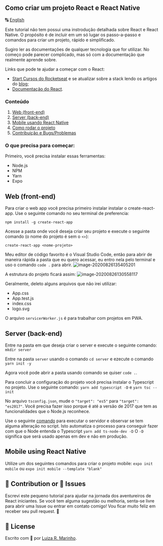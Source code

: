## Como criar um projeto React e React Native
🔠 [English](README.md)

Este tutorial não tem possui uma instrodução detalhada sobre React e React Native. O propósito é de incluir em um só lugar os passo-a-passo e comandos para criar um projeto, rápido e simplificado.

Sugiro ler as documentações de qualquer tecnologia que for utilizar. No começo pode parecer complicado, mas só com a documentação que realmente aprende sobre.

Links que pode te ajudar a começar com o React:
* [Start Cursos do Rocketseat](https://app.rocketseat.com.br/dashboard) e se atualizar sobre a stack lendo os artigos do [blog](https://blog.rocketseat.com.br/tag/reactjs/);
* [Documentação do React](https://reactjs.org/docs/getting-started.html).

### Conteúdo
1. [Web (front-end)](#web)
2. [Server (back-end)](#server)
3. [Mobile usando React Native](#mobile)
4. [Como rodar o projeto](#run)
5. [Contribuição e Bugs/Problemas](#contribution)

### O que precisa para começar:
Primeiro, você precisa instalar essas ferramentas:
* Node.js 
* NPM
* Yarn
* Expo


## Web (front-end) <a name="web"></a>
Para criar o web app você precisa primeiro instalar instalar o create-react-app. Use o seguinte comando no seu terminal de preferencia:
```
npm install -g create-react-app
```

Acesse a pasta onde você deseja criar seu projeto e execute o seguinte comando (o nome do projeto é sem o `<>`):
```
create-react-app <nome-projeto>
```

Meu editor de código favorito é o Visual Studio Code, então para abrir de maneira rápida a pasta que eu quero acessar, eu entro nela pelo terminal e uso o comando `code .` para abrir.
![image-20200826135405201](C:\Users\luiza\AppData\Roaming\Typora\typora-user-images\image-20200826135405201.png)

A estrutura do projeto ficará assim:
![image-20200826130558117](C:\Users\luiza\AppData\Roaming\Typora\typora-user-images\image-20200826130558117.png)

Geralmente, deleto alguns arquivos que não irei utilizar:
- App.css
- App.test.js
- index.css
- logo.svg

O arquivo `servicerWorker.js` é para trabalhar com projetos em PWA.


## Server (back-end) <a name="server"></a>
Entre na pasta em que deseja criar o server e execute o seguinte comando:
```mkdir server```

Entre na pasta `server` usando o comando `cd server` e ezecute o comando
```yarn init -y```

Agora você pode abrir a pasta usando comando se quiser `code .`.

Para concluir a configuração do projeto você precisa instalar o Typescript no projeto. Use o seguinte comando:
```yarn add typescript -D```
e 
```yarn tsc --init```

No arquivo `tsconfig.json`, mude o `"target": "es5"` para `"target": "es2017"`. Você precisa fazer isso porque é até a versão de 2017 que tem as funcionalidades que o Node.js reconhece. 

Use o seguinte [comando](https://www.npmjs.com/package/ts-node-dev) para executar o servidor e observar se tem alguma alteração no script. Isto automatiza o processo para conseguir fazer com que o Node entenda o Typescript
```yarn add ts-node-dev -D```
O `-D` significa que será usado apenas em dev e não em produção.

## Mobile using React Native <a name="mobile"></a>
Utilize um dos seguintes comandos para criar o projeto mobile:
```expo init mobile```
ou 
```expo init mobile --template "blank"```


## 🦾 Contribution or 🐞 Issues <a name="contribution"></a>
Escrevi este pequeno tutorial para ajudar na jornada dos aventureiros de React iniciantes. Se você tem alguma sugestão ou melhoria, senta-se livre para abrir uma Issue ou entrar em contato comigo! Vou ficar muito feliz em receber seu pull request. 🥰


## 📃 License
Escrito com 💙 por [Luiza R. Marinho](https://github.com/luizous).
